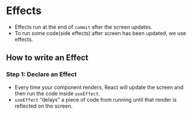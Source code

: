 # Effects

- Effects run at the end of `commit` after the screen updates.
- To  run some code(side effects) after screen has been updated, we use effects.


## How to write an Effect 

### Step 1: Declare an Effect 

- Every time your component renders, React will update the screen and then run the code inside `useEffect`.
- `useEffect` “delays” a piece of code from running until that render is reflected on the screen.

